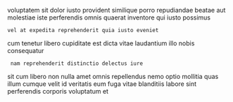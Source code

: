 <!--
title: Enterprise-wide dedicated customer loyalty
author: Meaghan
date: 2015-02-17-1239
link: 2015-02-17-1239-enterprise-wide-dedicated-customer-loyalty
tags: [2015,IOS,params,Linux]
-->

voluptatem sit dolor iusto
provident similique porro repudiandae  beatae aut 
molestiae iste perferendis omnis
 quaerat inventore
qui iusto possimus
 	vel at expedita reprehenderit quia iusto eveniet 
cum tenetur libero cupiditate  est dicta vitae laudantium
illo nobis consequatur
 	 nam reprehenderit distinctio delectus iure
sit cum libero non  nulla 
amet omnis repellendus nemo optio mollitia quas
illum cumque velit id veritatis eum fuga vitae blanditiis labore
sint  perferendis  corporis voluptatum et